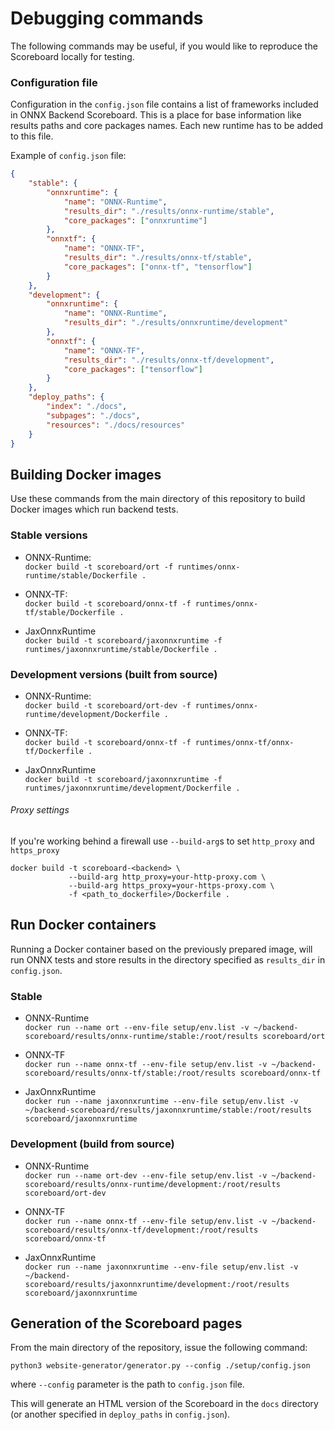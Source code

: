 <!--- SPDX-License-Identifier: Apache-2.0 -->

# Debugging commands

The following commands may be useful, if you would like to reproduce the Scoreboard locally for testing.

### Configuration file

Configuration in the `config.json` file contains a list of frameworks included in ONNX Backend Scoreboard.
This is a place for base information like results paths and core packages names.
Each new runtime has to be added to this file.

Example of `config.json` file:
```json
{
    "stable": {
        "onnxruntime": {
            "name": "ONNX-Runtime",
            "results_dir": "./results/onnx-runtime/stable",
            "core_packages": ["onnxruntime"]
        },
        "onnxtf": {
            "name": "ONNX-TF",
            "results_dir": "./results/onnx-tf/stable",
            "core_packages": ["onnx-tf", "tensorflow"]
        }
    },
    "development": {
        "onnxruntime": {
            "name": "ONNX-Runtime",
            "results_dir": "./results/onnxruntime/development"
        },
        "onnxtf": {
            "name": "ONNX-TF",
            "results_dir": "./results/onnx-tf/development",
            "core_packages": ["tensorflow"]
        }
    },
    "deploy_paths": {
        "index": "./docs",
        "subpages": "./docs",
        "resources": "./docs/resources"
    }
}
```

## Building Docker images

Use these commands from the main directory of this repository to build Docker images which run backend tests.

### Stable versions

* ONNX-Runtime: <br/>
`docker build -t scoreboard/ort -f runtimes/onnx-runtime/stable/Dockerfile .`

* ONNX-TF: <br/>
`docker build -t scoreboard/onnx-tf -f runtimes/onnx-tf/stable/Dockerfile .`

* JaxOnnxRuntime <br/>
`docker build -t scoreboard/jaxonnxruntime -f runtimes/jaxonnxruntime/stable/Dockerfile .`

### Development versions (built from source)

* ONNX-Runtime: <br/>
`docker build -t scoreboard/ort-dev -f runtimes/onnx-runtime/development/Dockerfile .`

* ONNX-TF: <br/>
`docker build -t scoreboard/onnx-tf -f runtimes/onnx-tf/onnx-tf/Dockerfile .`

* JaxOnnxRuntime <br/>
`docker build -t scoreboard/jaxonnxruntime -f runtimes/jaxonnxruntime/development/Dockerfile .`

###### Proxy settings

If you're working behind a firewall use `--build-arg`s to set `http_proxy`  and `https_proxy`

```shell
docker build -t scoreboard-<backend> \
             --build-arg http_proxy=your-http-proxy.com \
             --build-arg https_proxy=your-https-proxy.com \
             -f <path_to_dockerfile>/Dockerfile .
```

## Run Docker containers

Running a Docker container based on the previously prepared image, will run ONNX tests and
store results in the directory specified as `results_dir` in `config.json`.

### Stable

* ONNX-Runtime <br/>
`docker run --name ort --env-file setup/env.list -v ~/backend-scoreboard/results/onnx-runtime/stable:/root/results scoreboard/ort`

* ONNX-TF <br/>
`docker run --name onnx-tf --env-file setup/env.list -v ~/backend-scoreboard/results/onnx-tf/stable:/root/results scoreboard/onnx-tf`

* JaxOnnxRuntime <br/>
`docker run --name jaxonnxruntime --env-file setup/env.list -v ~/backend-scoreboard/results/jaxonnxruntime/stable:/root/results scoreboard/jaxonnxruntime`

### Development (build from source)

* ONNX-Runtime <br/>
`docker run --name ort-dev --env-file setup/env.list -v ~/backend-scoreboard/results/onnx-runtime/development:/root/results scoreboard/ort-dev`

* ONNX-TF <br/>
`docker run --name onnx-tf --env-file setup/env.list -v ~/backend-scoreboard/results/onnx-tf/development:/root/results scoreboard/onnx-tf`

* JaxOnnxRuntime <br/>
`docker run --name jaxonnxruntime --env-file setup/env.list -v ~/backend-scoreboard/results/jaxonnxruntime/development:/root/results scoreboard/jaxonnxruntime`



## Generation of the Scoreboard pages

From the main directory of the repository, issue the following command:

`python3 website-generator/generator.py --config ./setup/config.json`

where `--config` parameter is the path to `config.json` file.

This will generate an HTML version of the Scoreboard in the `docs` directory
(or another specified in `deploy_paths` in `config.json`).

